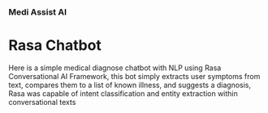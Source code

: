 ### Medi Assist AI
# Rasa Chatbot

Here is a simple medical diagnose chatbot with NLP using Rasa Conversational AI Framework, this bot simply extracts user symptoms from text, compares them to a list of known illness, and suggests a diagnosis,
Rasa was capable of intent classification and entity extraction within conversational texts
